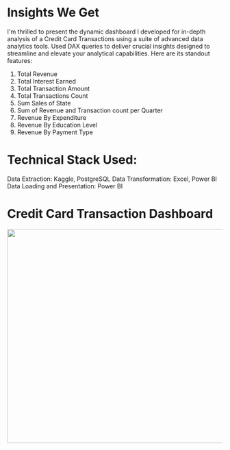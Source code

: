 # Insights We Get 

I'm thrilled to present the dynamic dashboard I developed for in-depth analysis of a Credit Card Transactions using a suite of advanced data analytics tools. Used DAX queries to deliver crucial insights designed to streamline and elevate your analytical capabilities. Here are its standout features:
1. Total Revenue
2. Total Interest Earned 
3. Total Transaction Amount
4. Total Transactions Count
5. Sum Sales of State
6. Sum of Revenue and Transaction count per Quarter
7. Revenue By Expenditure
8. Revenue By Education Level
9. Revenue By Payment Type
    
# Technical Stack Used:
Data Extraction: Kaggle, PostgreSQL
Data Transformation: Excel, Power BI
Data Loading and Presentation: Power BI

# Credit Card Transaction Dashboard 

<a href="../../" target="_blank"><img src="https://raw.githubusercontent.com/akash-2410/PowerBI-Repos/master/Screenshot 2024-06-06 123301.png" height="500" width="1200"></a>
